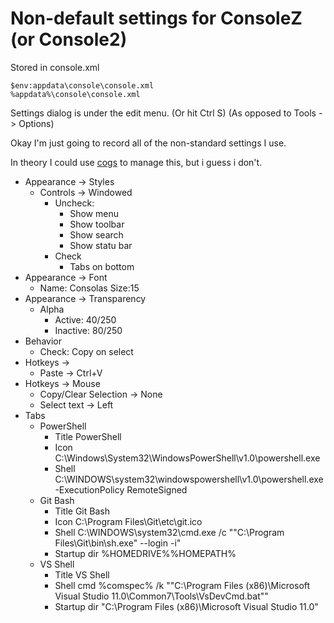 # Non-default settings for ConsoleZ (or Console2)

Stored in console.xml

    $env:appdata\console\console.xml
    %appdata%\console\console.xml


Settings dialog is under the edit menu. (Or hit Ctrl S) (As opposed to Tools -> Options) 

Okay I'm just going to record all of the non-standard settings I use.

In theory I could use [cogs](https://bitbucket.org/rhysparry/cogs) to manage this, but i guess i don't.


* Appearance -> Styles
  * Controls -> Windowed
    * Uncheck: 
      * Show menu
      * Show toolbar
      * Show search
      * Show statu bar
    * Check
      * Tabs on bottom
* Appearance -> Font
  * Name: Consolas  Size:15
* Appearance -> Transparency
  * Alpha
    * Active:   40/250
    * Inactive: 80/250
* Behavior
  * Check: Copy on select
* Hotkeys ->
  * Paste -> Ctrl+V
* Hotkeys -> Mouse
  * Copy/Clear Selection    ->  None
  * Select text           ->  Left
* Tabs
  * PowerShell
    * Title   PowerShell
    * Icon    C:\Windows\System32\WindowsPowerShell\v1.0\powershell.exe
    * Shell   C:\WINDOWS\system32\windowspowershell\v1.0\powershell.exe -ExecutionPolicy RemoteSigned
  * Git Bash
    * Title       Git Bash
    * Icon        C:\Program Files\Git\etc\git.ico
    * Shell       C:\WINDOWS\system32\cmd.exe /c ""C:\Program Files\Git\bin\sh.exe" --login -i"
    * Startup dir %HOMEDRIVE%%HOMEPATH%
  * VS Shell
    * Title       VS Shell
    * Shell       cmd %comspec% /k ""C:\Program Files (x86)\Microsoft Visual Studio 11.0\Common7\Tools\VsDevCmd.bat""
    * Startup dir "C:\Program Files (x86)\Microsoft Visual Studio 11.0\"